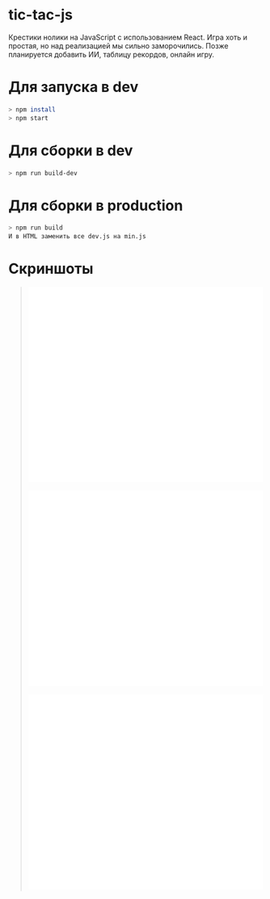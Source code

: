 # tic-tac-js
Крестики нолики на JavaScript с использованием React. Игра хоть и простая, но над реализацией мы сильно заморочились. Позже планируется добавить ИИ, таблицу рекордов, онлайн игру.

# Для запуска в dev
```bash
> npm install
> npm start
```

# Для сборки в dev
```bash
> npm run build-dev
```

# Для сборки в production
```bash
> npm run build
И в HTML заменить все dev.js на min.js
```

# Скриншоты
>
> ![Screen 1](screens/img_1.png)
>
> ![Screen 21](screens/img_2.png)
>
> ![Screen 2](screens/img_2.png)
>
